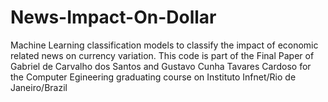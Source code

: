 # News-Impact-On-Dollar
Machine Learning classification models to classify the impact of economic related news on currency variation. This code is part of the Final Paper of Gabriel de Carvalho dos Santos and Gustavo Cunha Tavares Cardoso for the Computer Egineering graduating course on Instituto Infnet/Rio de Janeiro/Brazil 
